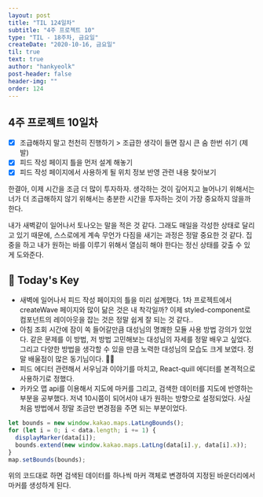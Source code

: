 ```yaml
---
layout: post
title: "TIL 124일차"
subtitle: "4주 프로젝트 10"
type: "TIL - 18주차, 금요일"
createDate: "2020-10-16, 금요일"
til: true
text: true
author: "hankyeolk"
post-header: false
header-img: ""
order: 124
---
```


## 4주 프로젝트 10일차

- [x] 조급해하지 말고 천천히 진행하기 > 조급한 생각이 들면 잠시 큰 숨 한번 쉬기 (제발) <br />
- [x] 피드 작성 페이지 틀을 먼저 설계 해놓기 <br />
- [x] 피드 작성 페이지에서 사용하게 될 위치 정보 반영 관련 내용 찾아보기 <br />

한결아, 이제 시간을 조금 더 많이 투자하자. 생각하는 것이 깊어지고 늘어나기 위해서는 너가 더 조급해하지 않기 위해서는 충분한 시간을 투자하는 것이 가장 중요하지 않을까 한다. <br />

내가 새벽같이 일어나서 토나오는 말을 적은 것 같다. 그래도 매일을 각성한 상태로 달리고 있기 때문에, 스스로에게 계속 무언가 다짐을 새기는 과정은 정말 중요한 것 같다. 집중을 하고 내가 원하는 바를 이루기 위해서 열심히 해야 한다는 정신 상태를 갖출 수 있게 도와준다. <br />

## 🦄 Today's Key

- 새벽에 일어나서 피드 작성 페이지의 틀을 미리 설계했다. 1차 프로젝트에서 createWave 페이지와 많이 닮은 것은 내 착각일까? 이제 styled-component로 컴포넌트의 레이아웃을 잡는 것은 정말 쉽게 잘 되는 것 같다..
- 아침 조회 시간에 잠이 쏙 들어갈만큼 대성님의 명쾌한 모듈 사용 방법 강의가 있었다. 같은 문제를 이 방법, 저 방법 고민해보는 대성님의 자세를 정말 배우고 싶었다. 그리고 다양한 방법을 생각할 수 있을 만큼 노력한 대성님의 모습도 크게 보였다. 정말 배울점이 많은 동기님이다. 👍🏼
- 피드 에디터 관련해서 서우님과 이야기를 마치고, React-quill 에디터를 본격적으로 사용하기로 정했다.
- 카카오 맵 api를 이용해서 지도에 마커를 그리고, 검색한 데이터를 지도에 반영하는 부분을 공부했다. 저녁 10시쯤이 되어서야 내가 원하는 방향으로 설정되었다. 사실 처음 방법에서 정말 조금만 변경점을 주면 되는 부분이었다.

```ts
let bounds = new window.kakao.maps.LatLngBounds();
for (let i = 0; i < data.length; i += 1) {
  displayMarker(data[i]);
  bounds.extend(new window.kakao.maps.LatLng(data[i].y, data[i].x));
}
map.setBounds(bounds);
```

위의 코드대로 하면 검색된 데이터를 하나씩 마커 객체로 변경하여 지정된 바운더리에서 마커를 생성하게 된다.
